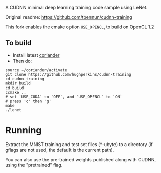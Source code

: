 A CUDNN minimal deep learning training code sample using LeNet.

Original readme: https://github.com/tbennun/cudnn-training

This fork enables the cmake option `USE_OPENCL`, to build on OpenCL 1.2

## To build

- Install latest [coriander](https://github.com/hughperkins/coriander)
- Then do:
```
source ~/coriander/activate
git clone https://github.com/hughperkins/cudnn-training
cd cudnn-training
mkdir build
cd build
ccmake ..
# set `USE_CUDA` to `OFF`, and `USE_OPENCL` to `ON`
# press 'c' then 'g'
make
./lenet
```

Running
=======

Extract the MNIST training and test set files (*-ubyte) to a directory (if gflags are not used, the default is the current path).

You can also use the pre-trained weights published along with CUDNN, using the "pretrained" flag.

